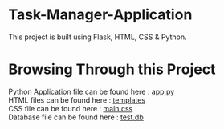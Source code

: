 # Task-Manager-Application
This project is built using Flask, HTML, CSS & Python. <br/>
 # Browsing Through this Project
 Python Application file can be found here : [app.py](https://github.com/SANKET-RAI/Task-Manager-Application/blob/main/task_manager_application/app.py) <br />
 HTML files can be found here : [templates](https://github.com/SANKET-RAI/Task-Manager-Application/tree/main/task_manager_application/templates) <br />
 CSS file can be found here : [main.css](https://github.com/SANKET-RAI/Task-Manager-Application/blob/main/task_manager_application/static/css/main.css) <br />
 Database file can be found here : [test.db](https://github.com/SANKET-RAI/Task-Manager-Application/blob/main/task_manager_application/test.db) <br />
